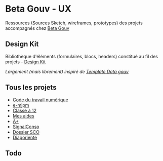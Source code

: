 # Beta Gouv - UX

Ressources (Sources Sketch, wireframes, prototypes) des projets accompagnés chez [Beta Gouv](https://github.com/betagouv)

## Design Kit

Bibliothèque d'éléments (formulaires, blocs, headers) constitué au fil des projets - [Design Kit](./designkit/)

_Largement (mais librement) inspiré de [Template Data gouv](https://template.data.gouv.fr/)_

## Tous les projets

* [Code du travail numérique](./codedutravail/)
* [e-mjpm](./e-mjpm/)
* [Classe à 12](./classe-a-12/)
* [Mes aides](./mes-aides/)
* [A+](./aplus/)
* [SignalConso](./signalconso/)
* [Dossier SCO](./dossiersco/)
* [Diagoriente](./diagoriente/)

## Todo
